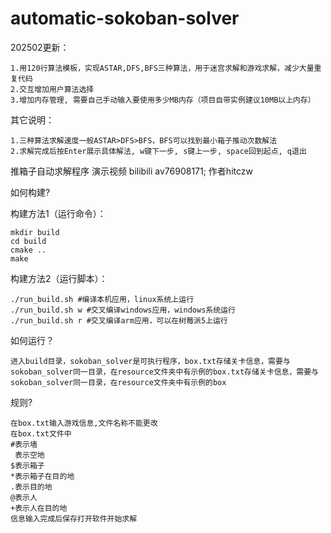 # automatic-sokoban-solver

202502更新：

    1.用120行算法模板，实现ASTAR,DFS,BFS三种算法，用于迷宫求解和游戏求解，减少大量重复代码
    2.交互增加用户算法选择
    3.增加内存管理, 需要自己手动输入要使用多少MB内存（项目自带实例建议10MB以上内存）

其它说明：

    1.三种算法求解速度一般ASTAR>DFS>BFS，BFS可以找到最小箱子推动次数解法
    2.求解完成后按Enter展示具体解法, w键下一步, s键上一步, space回到起点, q退出


推箱子自动求解程序
演示视频 bilibili av76908171;
作者hitczw

如何构建?

构建方法1（运行命令）：

    mkdir build
    cd build
    cmake ..
    make

构建方法2（运行脚本）：

    ./run_build.sh #编译本机应用，linux系统上运行
    ./run_build.sh w #交叉编译windows应用，windows系统运行
    ./run_build.sh r #交叉编译arm应用，可以在树莓派5上运行

如何运行？

    进入build目录，sokoban_solver是可执行程序，box.txt存储关卡信息，需要与sokoban_solver同一目录，在resource文件夹中有示例的box.txt存储关卡信息，需要与sokoban_solver同一目录，在resource文件夹中有示例的box

规则?
    
    在box.txt输入游戏信息,文件名称不能更改
    在box.txt文件中
    #表示墙
     表示空地
    $表示箱子
    *表示箱子在目的地
    .表示目的地
    @表示人
    +表示人在目的地
    信息输入完成后保存打开软件开始求解
